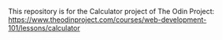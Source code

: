 This repository is for the Calculator project of The Odin Project: https://www.theodinproject.com/courses/web-development-101/lessons/calculator
